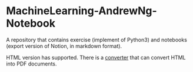 # MachineLearning-AndrewNg-Notebook

A repository that contains exercise (implement of Python3) and notebooks (export version of Notion, in markdown format).


HTML version has supported. There is a [converter](https://github.com/ganeshh123/notion-pdf-export/tree/1.3.0) that can convert HTML into PDF documents.